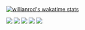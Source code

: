 

[![willianrod's wakatime stats](https://github-readme-stats.vercel.app/api/wakatime?username=MiracleKAI)](https://github.com/anuraghazra/github-readme-stats)


<!-- < img src="https://github-readme-stats.vercel.app/api?username=MiracleKAI&show_icons=true&theme=github&hide_title=false"/> -->

<!-- [![Top Langs](https://github-readme-stats.vercel.app/api/top-langs/?username=MiracleKAI&theme=github&card_width=495)](https://github.com/anuraghazra/github-readme-stats) -->

<!-- < img align="right" width="150px" src="https://raw.githubusercontent.com/tal-tech/zero-doc/main/doc/images/go-zero.png"> -->
![](https://github-profile-summary-cards.vercel.app/api/cards/profile-details?username=MiracleKAI&theme=github)
![](https://github-profile-summary-cards.vercel.app/api/cards/repos-per-language?username=MiracleKAI&theme=github)
![](https://github-profile-summary-cards.vercel.app/api/cards/most-commit-language?username=MiracleKAI&theme=github)
![](https://github-profile-summary-cards.vercel.app/api/cards/stats?username=MiracleKAI&theme=github)
![](https://github-profile-summary-cards.vercel.app/api/cards/productive-time?username=MiracleKAI&theme=github)
